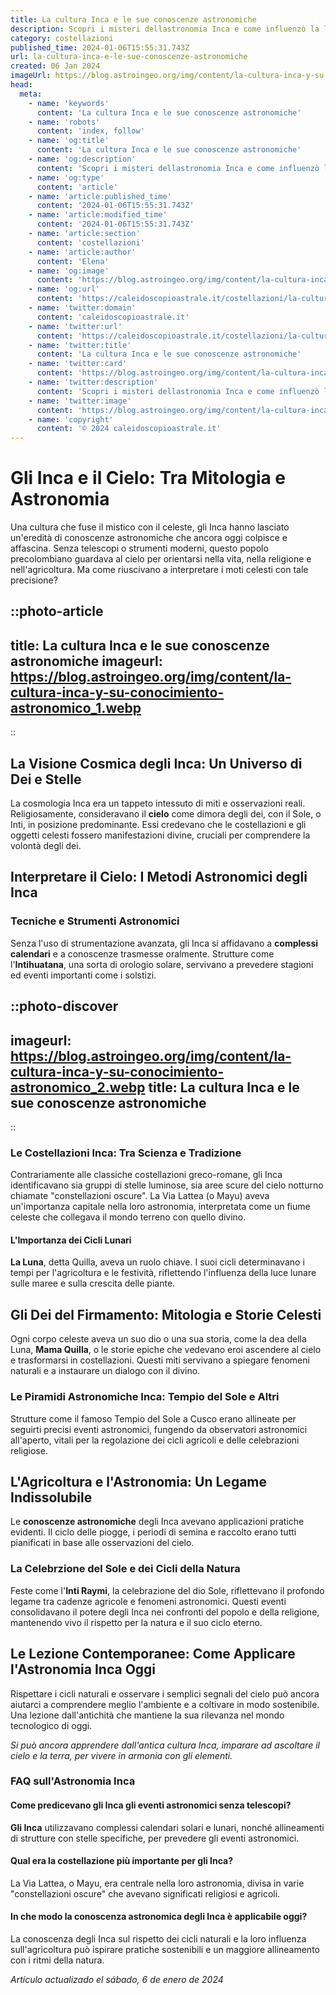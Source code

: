 ```yaml
---
title: La cultura Inca e le sue conoscenze astronomiche
description: Scopri i misteri dellastronomia Inca e come influenzò la loro cultura. Esplora con noi i segreti del cielo degli antichi peruviani.
category: costellazioni
published_time: 2024-01-06T15:55:31.743Z
url: la-cultura-inca-e-le-sue-conoscenze-astronomiche
created: 06 Jan 2024
imageUrl: https://blog.astroingeo.org/img/content/la-cultura-inca-y-su-conocimiento-astronomico_1.webp
head:
  meta:
    - name: 'keywords'
      content: 'La cultura Inca e le sue conoscenze astronomiche'
    - name: 'robots'
      content: 'index, follow'
    - name: 'og:title'
      content: 'La cultura Inca e le sue conoscenze astronomiche'
    - name: 'og:description'
      content: 'Scopri i misteri dellastronomia Inca e come influenzò la loro cultura. Esplora con noi i segreti del cielo degli antichi peruviani.'
    - name: 'og:type'
      content: 'article'
    - name: 'article:published_time'
      content: '2024-01-06T15:55:31.743Z'
    - name: 'article:modified_time'
      content: '2024-01-06T15:55:31.743Z'
    - name: 'article:section'
      content: 'costellazioni'
    - name: 'article:author'
      content: 'Elena'
    - name: 'og:image'
      content: 'https://blog.astroingeo.org/img/content/la-cultura-inca-y-su-conocimiento-astronomico_1.webp'
    - name: 'og:url'
      content: 'https://caleidoscopioastrale.it/costellazioni/la-cultura-inca-e-le-sue-conoscenze-astronomiche'
    - name: 'twitter:domain'
      content: 'caleidoscopioastrale.it'
    - name: 'twitter:url'
      content: 'https://caleidoscopioastrale.it/costellazioni/la-cultura-inca-e-le-sue-conoscenze-astronomiche'
    - name: 'twitter:title'
      content: 'La cultura Inca e le sue conoscenze astronomiche'
    - name: 'twitter:card'
      content: 'https://blog.astroingeo.org/img/content/la-cultura-inca-y-su-conocimiento-astronomico_1.webp'
    - name: 'twitter:description'
      content: 'Scopri i misteri dellastronomia Inca e come influenzò la loro cultura. Esplora con noi i segreti del cielo degli antichi peruviani.'
    - name: 'twitter:image'
      content: 'https://blog.astroingeo.org/img/content/la-cultura-inca-y-su-conocimiento-astronomico_1.webp'
    - name: 'copyright'
      content: '© 2024 caleidoscopioastrale.it'
---
```

# Gli Inca e il Cielo: Tra Mitologia e Astronomia

Una cultura che fuse il mistico con il celeste, gli Inca hanno lasciato un'eredità di conoscenze astronomiche che ancora oggi colpisce e affascina. Senza telescopi o strumenti moderni, questo popolo precolombiano guardava al cielo per orientarsi nella vita, nella religione e nell'agricoltura. Ma come riuscivano a interpretare i moti celesti con tale precisione?

::photo-article
---
title: La cultura Inca e le sue conoscenze astronomiche
imageurl: https://blog.astroingeo.org/img/content/la-cultura-inca-y-su-conocimiento-astronomico_1.webp
---
::

## La Visione Cosmica degli Inca: Un Universo di Dei e Stelle

La cosmologia Inca era un tappeto intessuto di miti e osservazioni reali. Religiosamente, consideravano il **cielo** come dimora degli dei, con il Sole, o Inti, in posizione predominante. Essi credevano che le costellazioni e gli oggetti celesti fossero manifestazioni divine, cruciali per comprendere la volontà degli dei.

## Interpretare il Cielo: I Metodi Astronomici degli Inca

### Tecniche e Strumenti Astronomici

Senza l'uso di strumentazione avanzata, gli Inca si affidavano a **complessi calendari** e a conoscenze trasmesse oralmente. Strutture come l'**Intihuatana**, una sorta di orologio solare, servivano a prevedere stagioni ed eventi importanti come i solstizi.

::photo-discover
---
imageurl: https://blog.astroingeo.org/img/content/la-cultura-inca-y-su-conocimiento-astronomico_2.webp
title: La cultura Inca e le sue conoscenze astronomiche
---
::

### Le Costellazioni Inca: Tra Scienza e Tradizione

Contrariamente alle classiche costellazioni greco-romane, gli Inca identificavano sia gruppi di stelle luminose, sia aree scure del cielo notturno chiamate "constellazioni oscure". La Via Lattea (o Mayu) aveva un'importanza capitale nella loro astronomia, interpretata come un fiume celeste che collegava il mondo terreno con quello divino.

#### L'Importanza dei Cicli Lunari

**La Luna**, detta Quilla, aveva un ruolo chiave. I suoi cicli determinavano i tempi per l'agricoltura e le festività, riflettendo l'influenza della luce lunare sulle maree e sulla crescita delle piante.

## Gli Dei del Firmamento: Mitologia e Storie Celesti

Ogni corpo celeste aveva un suo dio o una sua storia, come la dea della Luna, **Mama Quilla**, o le storie epiche che vedevano eroi ascendere al cielo e trasformarsi in costellazioni. Questi miti servivano a spiegare fenomeni naturali e a instaurare un dialogo con il divino.

### Le Piramidi Astronomiche Inca: Tempio del Sole e Altri

Strutture come il famoso Tempio del Sole a Cusco erano allineate per seguirti precisi eventi astronomici, fungendo da observatori astronomici all'aperto, vitali per la regolazione dei cicli agricoli e delle celebrazioni religiose.

## L'Agricoltura e l'Astronomia: Un Legame Indissolubile

Le **conoscenze astronomiche** degli Inca avevano applicazioni pratiche evidenti. Il ciclo delle piogge, i periodi di semina e raccolto erano tutti pianificati in base alle osservazioni del cielo.

### La Celebrzione del Sole e dei Cicli della Natura

Feste come l'**Inti Raymi**, la celebrazione del dio Sole, riflettevano il profondo legame tra cadenze agricole e fenomeni astronomici. Questi eventi consolidavano il potere degli Inca nei confronti del popolo e della religione, mantenendo vivo il rispetto per la natura e il suo ciclo eterno.

## Le Lezione Contemporanee: Come Applicare l'Astronomia Inca Oggi

Rispettare i cicli naturali e osservare i semplici segnali del cielo può ancora aiutarci a comprendere meglio l'ambiente e a coltivare in modo sostenibile. Una lezione dall'antichità che mantiene la sua rilevanza nel mondo tecnologico di oggi.

*Si può ancora apprendere dall'antica cultura Inca, imparare ad ascoltare il cielo e la terra, per vivere in armonia con gli elementi.* 

### FAQ sull'Astronomia Inca

#### Come predicevano gli Inca gli eventi astronomici senza telescopi?
**Gli Inca** utilizzavano complessi calendari solari e lunari, nonché allineamenti di strutture con stelle specifiche, per prevedere gli eventi astronomici.

#### Qual era la costellazione più importante per gli Inca?
La Via Lattea, o Mayu, era centrale nella loro astronomia, divisa in varie "constellazioni oscure" che avevano significati religiosi e agricoli.

#### In che modo la conoscenza astronomica degli Inca è applicabile oggi?
La conoscenza degli Inca sul rispetto dei cicli naturali e la loro influenza sull'agricoltura può ispirare pratiche sostenibili e un maggiore allineamento con i ritmi della natura.

_Artículo actualizado el sábado, 6 de enero de 2024_